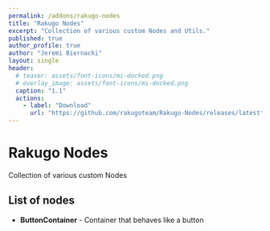 ```yaml
---
permalink: /addons/rakugo-nodes
title: "Rakugo Nodes"
excerpt: "Collection of various custom Nodes and Utils."
published: true
author_profile: true
author: "Jeremi Biernacki"
layout: single
header:
  # teaser: assets/font-icons/mi-docked.png
  # overlay_image: assets/font-icons/mi-docked.png
  caption: "1.1"
  actions:
    - label: "Download"
      url: "https://github.com/rakugoteam/Rakugo-Nodes/releases/latest"
---
```


# Rakugo Nodes

Collection of various custom Nodes

## List of nodes

- **ButtonContainer** - Container that behaves like a button

